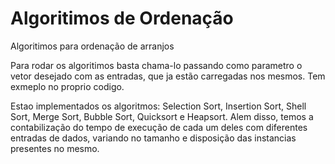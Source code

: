 # Algoritimos de Ordenação 
Algoritimos para ordenação de arranjos 

Para rodar os algoritimos basta chama-lo passando como parametro o vetor desejado com as entradas, que ja estão carregadas nos mesmos.
Tem exmeplo no proprio codigo. 

Estao implementados os algoritmos: Selection Sort, Insertion Sort, Shell Sort, Merge Sort, Bubble Sort, Quicksort e Heapsort. Alem disso,
temos a contabilização do tempo de execução de cada um deles com diferentes entradas de dados, variando no tamanho e disposição das instancias presentes no mesmo.
